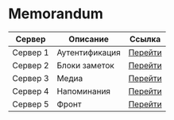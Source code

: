 ﻿# Memorandum

| Сервер       | Описание                    | Ссылка                          |
|--------------|----------------------------|---------------------------------|
| Сервер 1     | Аутентификация              | [Перейти](https://github.com/CherkasovGG/memorandum_auth) |
| Сервер 2     | Блоки заметок               | [Перейти](https://github.com/CherkasovGG/memorandum_notes) |
| Сервер 3     | Медиа                       | [Перейти](https://github.com/CherkasovGG/memorandum_media) |
| Сервер 4     | Напоминания                 | [Перейти](https://github.com/CherkasovGG/memorandum_reminder) |
| Сервер 5     | Фронт                       | [Перейти](https://github.com/CherkasovGG/memor_app) |
